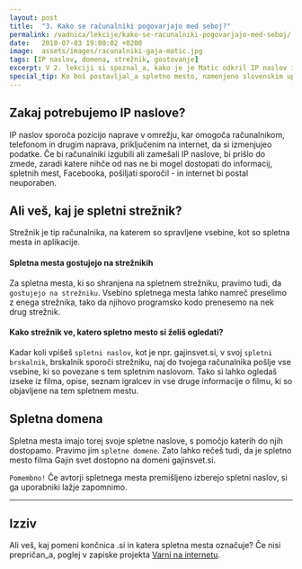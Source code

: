 ```yaml
---
layout: post
title:  "3. Kako se računalniki pogovarjajo med seboj?"
permalink: /vadnica/lekcije/kako-se-racunalniki-pogovarjajo-med-seboj/
date:   2018-07-03 19:00:02 +0200
image:  assets/images/racunalniki-gaja-matic.jpg
tags: [IP naslov, domena, strežnik, gostovanje]
excerpt: V 2. lekciji si spoznal_a, kako je je Matic odkril IP naslov in poštni naslov podjetje Agencija Reality. IP naslovi pa so ključni tudi za pošiljanje podatkov med računalniki.
special_tip: Ko boš postavljal_a spletno mesto, namenjeno slovenskim uporabnikom, uporabi .si domeno.
---
```


## Zakaj potrebujemo IP naslove?
IP naslov sporoča pozicijo naprave v omrežju, kar omogoča računalnikom, telefonom in drugim naprava, priključenim na internet, da si izmenjujeo podatke. Če bi računalniki izgubili ali zamešali IP naslove, bi prišlo do zmede, zaradi katere nihče od nas ne bi mogel dostopati do informacij, spletnih mest, Facebooka, pošiljati sporočil - in internet bi postal neuporaben.

## Ali veš, kaj je spletni strežnik?
Strežnik je tip računalnika, na katerem so spravljene vsebine, kot so spletna mesta in aplikacije.

#### Spletna mesta gostujejo na strežnikih
Za spletna mesta, ki so shranjena na spletnem strežniku, pravimo tudi, da `gostujejo na strežniku`. Vsebino spletnega mesta  lahko namreč preselimo z enega strežnika, tako da njihovo programsko kodo prenesemo na nek drug strežnik.

#### Kako strežnik ve, katero spletno mesto si želiš ogledati?
Kadar koli vpišeš `spletni naslov`, kot je npr. gajinsvet.si, v svoj `spletni brskalnik`, brskalnik sporoči strežniku, naj do tvojega računalnika pošlje vse vsebine, ki so povezane s tem spletnim naslovom. Tako si lahko ogledaš izseke iz filma, opise, seznam igralcev in vse druge informacije o filmu, ki so objavljene na tem spletnem mestu.

## Spletna domena
Spletna mesta imajo torej svoje spletne naslove, s pomočjo katerih do njih dostopamo. Pravimo jim `spletne domene`. Zato lahko rečeš tudi, da je spletno mesto filma Gajin svet dostopno na domeni gajinsvet.si. 

`Pomembno!` Če avtorji spletnega mesta premišljeno izberejo spletni naslov, si ga uporabniki lažje zapomnimo.


---
## Izziv
Ali veš, kaj pomeni končnica .si in katera spletna mesta označuje? Če nisi prepričan_a, poglej v zapiske projekta <a href="https://www.varninainternetu.si/tega-o-si-domeni-gotovo-niste-vedeli/" target="blank">Varni na internetu</a>.
